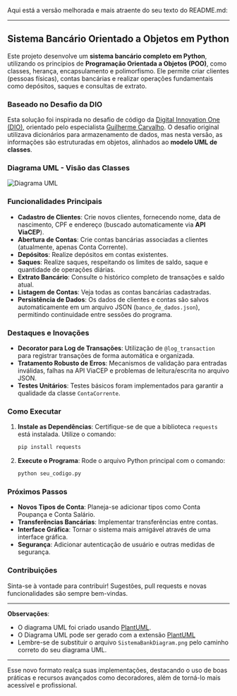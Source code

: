 Aqui está a versão melhorada e mais atraente do seu texto do README.md:

---

## Sistema Bancário Orientado a Objetos em Python

Este projeto desenvolve um **sistema bancário completo em Python**, utilizando os princípios de **Programação Orientada a Objetos (POO)**, como classes, herança, encapsulamento e polimorfismo. Ele permite criar clientes (pessoas físicas), contas bancárias e realizar operações fundamentais como depósitos, saques e consultas de extrato.

### Baseado no Desafio da DIO

Esta solução foi inspirada no desafio de código da [Digital Innovation One (DIO)](https://www.dio.me/), orientado pelo especialista [Guilherme Carvalho](https://www.linkedin.com/in/decarvalhogui). O desafio original utilizava dicionários para armazenamento de dados, mas nesta versão, as informações são estruturadas em objetos, alinhados ao **modelo UML de classes**.

### Diagrama UML - Visão das Classes

![Diagrama UML](diagrama_classes.png)

### Funcionalidades Principais

- **Cadastro de Clientes**: Crie novos clientes, fornecendo nome, data de nascimento, CPF e endereço (buscado automaticamente via **API ViaCEP**).
- **Abertura de Contas**: Crie contas bancárias associadas a clientes (atualmente, apenas Conta Corrente).
- **Depósitos**: Realize depósitos em contas existentes.
- **Saques**: Realize saques, respeitando os limites de saldo, saque e quantidade de operações diárias.
- **Extrato Bancário**: Consulte o histórico completo de transações e saldo atual.
- **Listagem de Contas**: Veja todas as contas bancárias cadastradas.
- **Persistência de Dados**: Os dados de clientes e contas são salvos automaticamente em um arquivo JSON (`banco_de_dados.json`), permitindo continuidade entre sessões do programa.

### Destaques e Inovações

- **Decorator para Log de Transações**: Utilização de `@log_transaction` para registrar transações de forma automática e organizada.
- **Tratamento Robusto de Erros**: Mecanismos de validação para entradas inválidas, falhas na API ViaCEP e problemas de leitura/escrita no arquivo JSON.
- **Testes Unitários**: Testes básicos foram implementados para garantir a qualidade da classe `ContaCorrente`.

### Como Executar

1. **Instale as Dependências**: Certifique-se de que a biblioteca `requests` está instalada. Utilize o comando:
   ```bash
   pip install requests
   ```
2. **Execute o Programa**: Rode o arquivo Python principal com o comando:
   ```bash
   python seu_codigo.py
   ```

### Próximos Passos

- **Novos Tipos de Conta**: Planeja-se adicionar tipos como Conta Poupança e Conta Salário.
- **Transferências Bancárias**: Implementar transferências entre contas.
- **Interface Gráfica**: Tornar o sistema mais amigável através de uma interface gráfica.
- **Segurança**: Adicionar autenticação de usuário e outras medidas de segurança.

### Contribuições

Sinta-se à vontade para contribuir! Sugestões, pull requests e novas funcionalidades são sempre bem-vindas.

---

**Observações**:
- O diagrama UML foi criado usando [PlantUML](https://plantuml.com/).
- O Diagrama UML pode ser gerado com a extensão [PlantUML](https://marketplace.visualstudio.com/items?itemName=jebbs.plantuml) 
- Lembre-se de substituir o arquivo `SistemaBankDiagram.png` pelo caminho correto do seu diagrama UML.

---

Esse novo formato realça suas implementações, destacando o uso de boas práticas e recursos avançados como decoradores, além de torná-lo mais acessível e profissional.